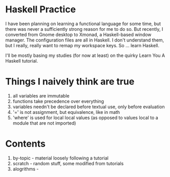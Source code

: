 # Haskell Practice

I have been planning on learning a functional language for some time, but there
was never a sufficiently strong reason for me to do so. But recently,
I converted from Gnome desktop to Xmonad, a Haskell-based window manager. The
configuration files are all in Haskell. I don't understand them, but I really,
really want to remap my workspace keys. So ... learn Haskell.

I'll be mostly basing my studies (for now at least) on the quirky Learn You
A Haskell tutorial.

# Things I naively think are true

 1. all variables are immutable
 2. functions take precedence over everything
 3. variables needn't be declared before textual use, only before evaluation
 4. '=' is not assignment, but equivalence, like in math
 5. 'where' is used for local local values (as opposed to values local to
    a module that are not imported)

# Contents

 1. by-topic - material loosely following a tutorial
 2. scratch - random stuff, some modified from tutorials
 3. alogrithms - 
